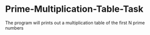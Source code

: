 # Prime-Multiplication-Table-Task
The program will prints out a multiplication table of the first N prime numbers
